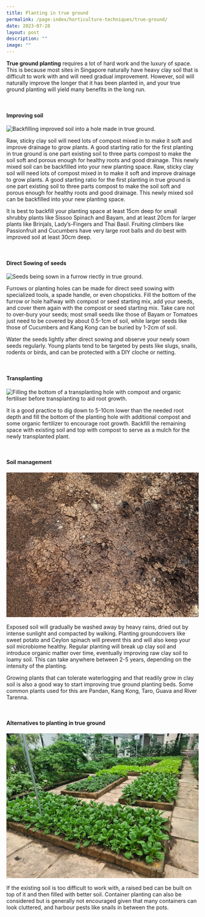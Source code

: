 ```yaml
---
title: Planting in true ground
permalink: /page-index/horticulture-techniques/true-ground/
date: 2023-07-28
layout: post
description: ""
image: ""
---
```

<section>
<p><b>True ground planting</b> requires a lot of hard work and the luxury of space. This is because most sites in Singapore naturally have heavy clay soil that is difficult to work with and will need gradual improvement. However, soil will naturally improve the longer that it has been planted in, and your true ground planting will yield many benefits in the long run. </p>
</section>
<br>
<section>
<h4>Improving soil</h4>
<img title="Backfilling improved soil into a hole made in true ground." src="">
<p>Raw, sticky clay soil will need lots of compost mixed in to make it soft and improve drainage to grow plants. A good starting ratio for the first planting in true ground is one part existing soil to three parts compost to make the soil soft and porous enough for healthy roots and good drainage. This newly mixed soil can be backfilled into your new planting space. Raw, sticky clay soil will need lots of compost mixed in to make it soft and improve drainage to grow plants. A good starting ratio for the first planting in true ground is one part existing soil to three parts compost to make the soil soft and porous enough for healthy roots and good drainage. This newly mixed soil can be backfilled into your new planting space. </p>
<p>It is best to backfill your planting space at least 15cm deep for small shrubby plants like Sissoo Spinach and Bayam, and at least 20cm for larger plants like Brinjals, Lady’s-Fingers and Thai Basil. Fruiting climbers like Passionfruit and Cucumbers have very large root balls and do best with improved soil at least 30cm deep. </p>
</section>
<br>
<section>
<h4>Direct Sowing of seeds</h4>
<img title="Seeds being sown in a furrow riectly in true ground." src="">
<p>Furrows or planting holes can be made for direct seed sowing with specialized tools, a spade handle, or even chopsticks. Fill the bottom of the furrow or hole halfway with compost or seed starting mix, add your seeds, and cover them again with the compost or seed starting mix. Take care not to over-bury your seeds; most small seeds like those of Bayam or Tomatoes just need to be covered by about 0.5-1cm of soil, while larger seeds like those of Cucumbers and Kang Kong can be buried by 1-2cm of soil.  </p>
<p>Water the seeds lightly after direct sowing and observe your newly sown seeds regularly. Young plants tend to be targeted by pests like slugs, snails, rodents or birds, and can be protected with a DIY cloche or netting. </p>
</section>
<br>
<section>
<h4>Transplanting</h4>
<img title="Filling the bottom of a transplanting hole with compost and organic fertiliser before transplanting to aid root growth." src="">
<p>It is a good practice to dig down to 5-10cm lower than the needed root depth and fill the bottom of the planting hole with additional compost and some organic fertilizer to encourage root growth. Backfill the remaining space with existing soil and top with compost to serve as a mulch for the newly transplanted plant. </p>
</section>
<br>
<section>
<h4>Soil management</h4>
<img title="Exposed soil that is hard, compacted and dry. Photo by Jacqueline Chua." src="/images/Horti%20techniques/DryGround_Jacchua.jpg">
<p>Exposed soil will gradually be washed away by heavy rains, dried out by intense sunlight and compacted by walking. Planting groundcovers like sweet potato and Ceylon spinach will prevent this and will also keep your soil microbiome healthy. Regular planting will break up clay soil and introduce organic matter over time, eventually improving raw clay soil to loamy soil. This can take anywhere between 2-5 years, depending on the intensity of the planting. </p>
<p>Growing plants that can tolerate waterlogging and that readily grow in clay soil is also a good way to start improving true ground planting beds. Some common plants used for this are Pandan, Kang Kong, Taro, Guava and River Tarenna. </p>
</section>
<br>
<section>
<h4>Alternatives to planting in true ground</h4>
<img title="Raised beds growing vegetables. Photo by Jacqueline Chua." src="/images/Hardscapes/PlanterBed%20(15).jpg">
<p>If the existing soil is too difficult to work with, a raised bed can be built on top of it and then filled with better soil. Container planting can also be considered but is generally not encouraged given that many containers can look cluttered, and harbour pests like snails in between the pots.</p>
</section>